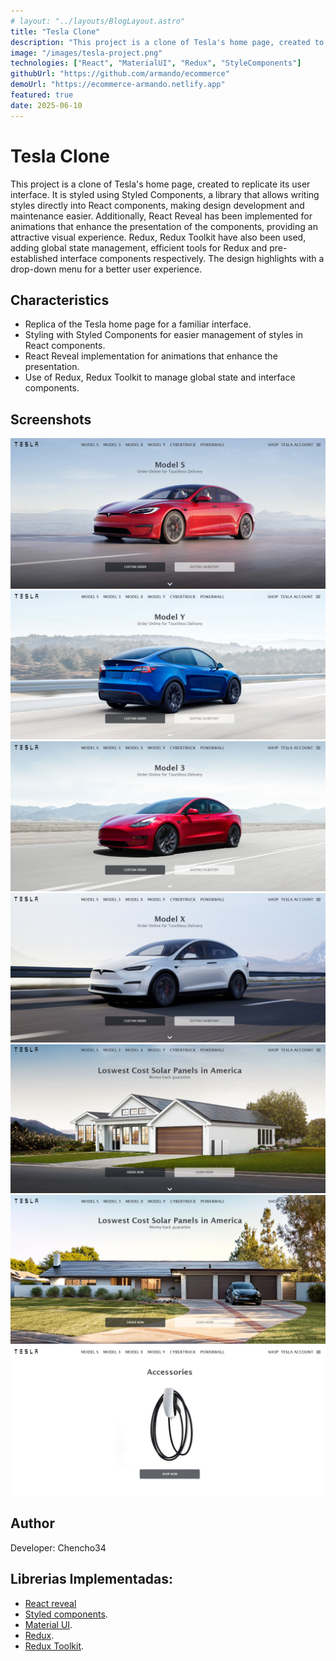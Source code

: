 ```yaml
---
# layout: "../layouts/BlogLayout.astro"
title: "Tesla Clone"
description: "This project is a clone of Tesla's home page, created to replicate its user interface. It is styled using Styled Components, a library that allows writing styles directly into React components, making design development and maintenance easier. Additionally, React Reveal has been implemented for animations that enhance the presentation of the components, providing an attractive visual experience. Redux, Redux Toolkit have also been used, adding global state management, efficient tools for Redux and pre-established interface components respectively. The design highlights with a drop-down menu for a better user experience."
image: "/images/tesla-project.png"
technologies: ["React", "MaterialUI", "Redux", "StyleComponents"]
githubUrl: "https://github.com/armando/ecommerce"
demoUrl: "https://ecommerce-armando.netlify.app"
featured: true
date: 2025-06-10
---
```


# Tesla Clone

This project is a clone of Tesla's home page, created to replicate its user interface. It is styled using Styled Components, a library that allows writing styles directly into React components, making design development and maintenance easier. Additionally, React Reveal has been implemented for animations that enhance the presentation of the components, providing an attractive visual experience. Redux, Redux Toolkit have also been used, adding global state management, efficient tools for Redux and pre-established interface components respectively. The design highlights with a drop-down menu for a better user experience.

## Characteristics

* Replica of the Tesla home page for a familiar interface.
* Styling with Styled Components for easier management of styles in React components.
* React Reveal implementation for animations that enhance the presentation.
* Use of Redux, Redux Toolkit to manage global state and interface components.

## Screenshots

![tesla-clone](https://raw.githubusercontent.com/Chencho34/tesla-clon/main/public/screenshots/tesla-cap-01.png)
![tesla-clone](https://raw.githubusercontent.com/Chencho34/tesla-clon/main/public/screenshots/tesla-cap-02.png)
![tesla-clone](https://raw.githubusercontent.com/Chencho34/tesla-clon/main/public/screenshots/tesla-cap-03.png)
![tesla-clone](https://raw.githubusercontent.com/Chencho34/tesla-clon/main/public/screenshots/tesla-cap-04.png)
![tesla-clone](https://raw.githubusercontent.com/Chencho34/tesla-clon/main/public/screenshots/tesla-cap-05.png)
![tesla-clone](https://raw.githubusercontent.com/Chencho34/tesla-clon/main/public/screenshots/tesla-cap-06.png)
![tesla-clone](https://raw.githubusercontent.com/Chencho34/tesla-clon/main/public/screenshots/tesla-cap-07.png)

## Author

Developer: Chencho34

## Librerias Implementadas:

* [React reveal](https://www.react-reveal.com/)
* [Styled components](https://styled-components.com/).
* [Material UI](https://mui.com/material-ui/getting-started/installation/).
* [Redux](https://redux.js.org/).
* [Redux Toolkit](https://redux-toolkit.js.org/).
